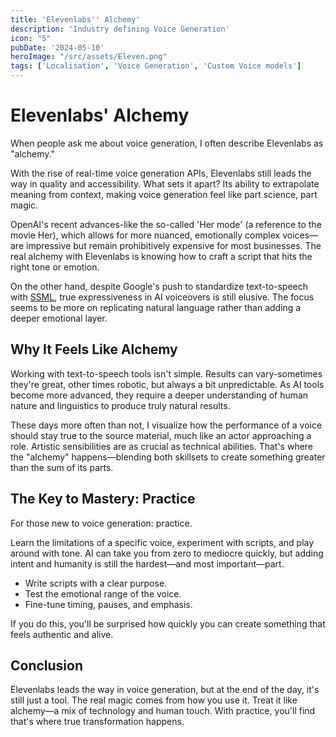 ```yaml
---
title: 'Elevenlabs'' Alchemy'
description: 'Industry defining Voice Generation'
icon: "5"
pubDate: '2024-05-10'
heroImage: "/src/assets/Eleven.png"
tags: ['Localisation', 'Voice Generation', 'Custom Voice models']
---
```


# Elevenlabs' Alchemy

When people ask me about voice generation, I often describe Elevenlabs as "alchemy."

With the rise of real-time voice generation APIs, Elevenlabs still leads the way in quality and accessibility. What sets it apart? Its ability to extrapolate meaning from context, making voice generation feel like part science, part magic.

OpenAI's recent advances-like the so-called 'Her mode' (a reference to the movie Her), which allows for more nuanced, emotionally complex voices—are impressive but remain prohibitively expensive for most businesses.
The real alchemy with Elevenlabs is knowing how to craft a script that hits the right tone or emotion.

On the other hand, despite Google's push to standardize text-to-speech with [SSML](https://en.wikipedia.org/wiki/Speech_Synthesis_Markup_Language), true expressiveness in AI voiceovers is still elusive. The focus seems to be more on replicating natural language rather than adding a deeper emotional layer.

## Why It Feels Like Alchemy

Working with text-to-speech tools isn't simple. Results can vary-sometimes they're great, other times robotic, but always a bit unpredictable. As AI tools become more advanced, they require a deeper understanding of human nature and linguistics to produce truly natural results.

These days more often than not, I visualize how the performance of a voice should stay true to the source material, much like an actor approaching a role. Artistic sensibilities are as crucial as technical abilities. That's where the "alchemy" happens—blending both skillsets to create something greater than the sum of its parts.

## The Key to Mastery: Practice

For those new to voice generation: practice.

Learn the limitations of a specific voice, experiment with scripts, and play around with tone. AI can take you from zero to mediocre quickly, but adding intent and humanity is still the hardest—and most important—part.

- Write scripts with a clear purpose.
- Test the emotional range of the voice.
- Fine-tune timing, pauses, and emphasis.

If you do this, you'll be surprised how quickly you can create something that feels authentic and alive.

## Conclusion

Elevenlabs leads the way in voice generation, but at the end of the day, it's still just a tool. The real magic comes from how you use it. Treat it like alchemy—a mix of technology and human touch. With practice, you'll find that's where true transformation happens. 